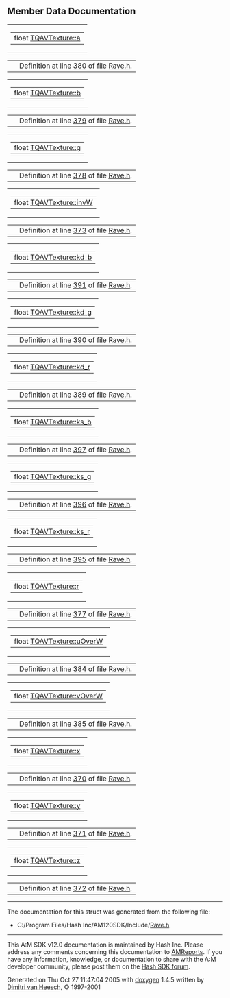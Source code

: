 ## Member Data Documentation

<span id="0cc175b9c0f1b6a831c399e269772661" class="anchor"></span>

<table class="mdTable" data-cellpadding="2" data-cellspacing="0">
<colgroup>
<col style="width: 100%" />
</colgroup>
<tbody>
<tr>
<td class="mdRow"><table data-cellpadding="0" data-cellspacing="0" data-border="0">
<tbody>
<tr>
<td class="md" data-nowrap="" data-valign="top">float <a href="structTQAVTexture.md#0cc175b9c0f1b6a831c399e269772661" class="el">TQAVTexture::a</a></td>
</tr>
</tbody>
</table></td>
</tr>
</tbody>
</table>

|  |  |
|----|----|
|   | Definition at line <a href="Rave_8h-source.md#l00380" class="el">380</a> of file <a href="Rave_8h-source.md" class="el">Rave.h</a>. |

<span id="92eb5ffee6ae2fec3ad71c777531578f" class="anchor"></span>

<table class="mdTable" data-cellpadding="2" data-cellspacing="0">
<colgroup>
<col style="width: 100%" />
</colgroup>
<tbody>
<tr>
<td class="mdRow"><table data-cellpadding="0" data-cellspacing="0" data-border="0">
<tbody>
<tr>
<td class="md" data-nowrap="" data-valign="top">float <a href="structTQAVTexture.md#92eb5ffee6ae2fec3ad71c777531578f" class="el">TQAVTexture::b</a></td>
</tr>
</tbody>
</table></td>
</tr>
</tbody>
</table>

|  |  |
|----|----|
|   | Definition at line <a href="Rave_8h-source.md#l00379" class="el">379</a> of file <a href="Rave_8h-source.md" class="el">Rave.h</a>. |

<span id="b2f5ff47436671b6e533d8dc3614845d" class="anchor"></span>

<table class="mdTable" data-cellpadding="2" data-cellspacing="0">
<colgroup>
<col style="width: 100%" />
</colgroup>
<tbody>
<tr>
<td class="mdRow"><table data-cellpadding="0" data-cellspacing="0" data-border="0">
<tbody>
<tr>
<td class="md" data-nowrap="" data-valign="top">float <a href="structTQAVTexture.md#b2f5ff47436671b6e533d8dc3614845d" class="el">TQAVTexture::g</a></td>
</tr>
</tbody>
</table></td>
</tr>
</tbody>
</table>

|  |  |
|----|----|
|   | Definition at line <a href="Rave_8h-source.md#l00378" class="el">378</a> of file <a href="Rave_8h-source.md" class="el">Rave.h</a>. |

<span id="494f9308a6231baf5ba090ac9da9c792" class="anchor"></span>

<table class="mdTable" data-cellpadding="2" data-cellspacing="0">
<colgroup>
<col style="width: 100%" />
</colgroup>
<tbody>
<tr>
<td class="mdRow"><table data-cellpadding="0" data-cellspacing="0" data-border="0">
<tbody>
<tr>
<td class="md" data-nowrap="" data-valign="top">float <a href="structTQAVTexture.md#494f9308a6231baf5ba090ac9da9c792" class="el">TQAVTexture::invW</a></td>
</tr>
</tbody>
</table></td>
</tr>
</tbody>
</table>

|  |  |
|----|----|
|   | Definition at line <a href="Rave_8h-source.md#l00373" class="el">373</a> of file <a href="Rave_8h-source.md" class="el">Rave.h</a>. |

<span id="4a69f6bd0b2edd02699d8e2267fd8a53" class="anchor"></span>

<table class="mdTable" data-cellpadding="2" data-cellspacing="0">
<colgroup>
<col style="width: 100%" />
</colgroup>
<tbody>
<tr>
<td class="mdRow"><table data-cellpadding="0" data-cellspacing="0" data-border="0">
<tbody>
<tr>
<td class="md" data-nowrap="" data-valign="top">float <a href="structTQAVTexture.md#4a69f6bd0b2edd02699d8e2267fd8a53" class="el">TQAVTexture::kd_b</a></td>
</tr>
</tbody>
</table></td>
</tr>
</tbody>
</table>

|  |  |
|----|----|
|   | Definition at line <a href="Rave_8h-source.md#l00391" class="el">391</a> of file <a href="Rave_8h-source.md" class="el">Rave.h</a>. |

<span id="799e278d998524d2cc17fb594c159ecf" class="anchor"></span>

<table class="mdTable" data-cellpadding="2" data-cellspacing="0">
<colgroup>
<col style="width: 100%" />
</colgroup>
<tbody>
<tr>
<td class="mdRow"><table data-cellpadding="0" data-cellspacing="0" data-border="0">
<tbody>
<tr>
<td class="md" data-nowrap="" data-valign="top">float <a href="structTQAVTexture.md#799e278d998524d2cc17fb594c159ecf" class="el">TQAVTexture::kd_g</a></td>
</tr>
</tbody>
</table></td>
</tr>
</tbody>
</table>

|  |  |
|----|----|
|   | Definition at line <a href="Rave_8h-source.md#l00390" class="el">390</a> of file <a href="Rave_8h-source.md" class="el">Rave.h</a>. |

<span id="d11a3dbfd75e084cc7d298254526a251" class="anchor"></span>

<table class="mdTable" data-cellpadding="2" data-cellspacing="0">
<colgroup>
<col style="width: 100%" />
</colgroup>
<tbody>
<tr>
<td class="mdRow"><table data-cellpadding="0" data-cellspacing="0" data-border="0">
<tbody>
<tr>
<td class="md" data-nowrap="" data-valign="top">float <a href="structTQAVTexture.md#d11a3dbfd75e084cc7d298254526a251" class="el">TQAVTexture::kd_r</a></td>
</tr>
</tbody>
</table></td>
</tr>
</tbody>
</table>

|  |  |
|----|----|
|   | Definition at line <a href="Rave_8h-source.md#l00389" class="el">389</a> of file <a href="Rave_8h-source.md" class="el">Rave.h</a>. |

<span id="83489d517f42f47fcf8b678ae2ecfbe8" class="anchor"></span>

<table class="mdTable" data-cellpadding="2" data-cellspacing="0">
<colgroup>
<col style="width: 100%" />
</colgroup>
<tbody>
<tr>
<td class="mdRow"><table data-cellpadding="0" data-cellspacing="0" data-border="0">
<tbody>
<tr>
<td class="md" data-nowrap="" data-valign="top">float <a href="structTQAVTexture.md#83489d517f42f47fcf8b678ae2ecfbe8" class="el">TQAVTexture::ks_b</a></td>
</tr>
</tbody>
</table></td>
</tr>
</tbody>
</table>

|  |  |
|----|----|
|   | Definition at line <a href="Rave_8h-source.md#l00397" class="el">397</a> of file <a href="Rave_8h-source.md" class="el">Rave.h</a>. |

<span id="50d915cd30d99b3a5b4abd9b899f871d" class="anchor"></span>

<table class="mdTable" data-cellpadding="2" data-cellspacing="0">
<colgroup>
<col style="width: 100%" />
</colgroup>
<tbody>
<tr>
<td class="mdRow"><table data-cellpadding="0" data-cellspacing="0" data-border="0">
<tbody>
<tr>
<td class="md" data-nowrap="" data-valign="top">float <a href="structTQAVTexture.md#50d915cd30d99b3a5b4abd9b899f871d" class="el">TQAVTexture::ks_g</a></td>
</tr>
</tbody>
</table></td>
</tr>
</tbody>
</table>

|  |  |
|----|----|
|   | Definition at line <a href="Rave_8h-source.md#l00396" class="el">396</a> of file <a href="Rave_8h-source.md" class="el">Rave.h</a>. |

<span id="39df65a4e7084454193084baf44d4c9e" class="anchor"></span>

<table class="mdTable" data-cellpadding="2" data-cellspacing="0">
<colgroup>
<col style="width: 100%" />
</colgroup>
<tbody>
<tr>
<td class="mdRow"><table data-cellpadding="0" data-cellspacing="0" data-border="0">
<tbody>
<tr>
<td class="md" data-nowrap="" data-valign="top">float <a href="structTQAVTexture.md#39df65a4e7084454193084baf44d4c9e" class="el">TQAVTexture::ks_r</a></td>
</tr>
</tbody>
</table></td>
</tr>
</tbody>
</table>

|  |  |
|----|----|
|   | Definition at line <a href="Rave_8h-source.md#l00395" class="el">395</a> of file <a href="Rave_8h-source.md" class="el">Rave.h</a>. |

<span id="4b43b0aee35624cd95b910189b3dc231" class="anchor"></span>

<table class="mdTable" data-cellpadding="2" data-cellspacing="0">
<colgroup>
<col style="width: 100%" />
</colgroup>
<tbody>
<tr>
<td class="mdRow"><table data-cellpadding="0" data-cellspacing="0" data-border="0">
<tbody>
<tr>
<td class="md" data-nowrap="" data-valign="top">float <a href="structTQAVTexture.md#4b43b0aee35624cd95b910189b3dc231" class="el">TQAVTexture::r</a></td>
</tr>
</tbody>
</table></td>
</tr>
</tbody>
</table>

|  |  |
|----|----|
|   | Definition at line <a href="Rave_8h-source.md#l00377" class="el">377</a> of file <a href="Rave_8h-source.md" class="el">Rave.h</a>. |

<span id="7c1fd4decb38165f0c1400e75b8b7977" class="anchor"></span>

<table class="mdTable" data-cellpadding="2" data-cellspacing="0">
<colgroup>
<col style="width: 100%" />
</colgroup>
<tbody>
<tr>
<td class="mdRow"><table data-cellpadding="0" data-cellspacing="0" data-border="0">
<tbody>
<tr>
<td class="md" data-nowrap="" data-valign="top">float <a href="structTQAVTexture.md#7c1fd4decb38165f0c1400e75b8b7977" class="el">TQAVTexture::uOverW</a></td>
</tr>
</tbody>
</table></td>
</tr>
</tbody>
</table>

|  |  |
|----|----|
|   | Definition at line <a href="Rave_8h-source.md#l00384" class="el">384</a> of file <a href="Rave_8h-source.md" class="el">Rave.h</a>. |

<span id="d52767e67a2463853997c75b3d497a6c" class="anchor"></span>

<table class="mdTable" data-cellpadding="2" data-cellspacing="0">
<colgroup>
<col style="width: 100%" />
</colgroup>
<tbody>
<tr>
<td class="mdRow"><table data-cellpadding="0" data-cellspacing="0" data-border="0">
<tbody>
<tr>
<td class="md" data-nowrap="" data-valign="top">float <a href="structTQAVTexture.md#d52767e67a2463853997c75b3d497a6c" class="el">TQAVTexture::vOverW</a></td>
</tr>
</tbody>
</table></td>
</tr>
</tbody>
</table>

|  |  |
|----|----|
|   | Definition at line <a href="Rave_8h-source.md#l00385" class="el">385</a> of file <a href="Rave_8h-source.md" class="el">Rave.h</a>. |

<span id="9dd4e461268c8034f5c8564e155c67a6" class="anchor"></span>

<table class="mdTable" data-cellpadding="2" data-cellspacing="0">
<colgroup>
<col style="width: 100%" />
</colgroup>
<tbody>
<tr>
<td class="mdRow"><table data-cellpadding="0" data-cellspacing="0" data-border="0">
<tbody>
<tr>
<td class="md" data-nowrap="" data-valign="top">float <a href="structTQAVTexture.md#9dd4e461268c8034f5c8564e155c67a6" class="el">TQAVTexture::x</a></td>
</tr>
</tbody>
</table></td>
</tr>
</tbody>
</table>

|  |  |
|----|----|
|   | Definition at line <a href="Rave_8h-source.md#l00370" class="el">370</a> of file <a href="Rave_8h-source.md" class="el">Rave.h</a>. |

<span id="415290769594460e2e485922904f345d" class="anchor"></span>

<table class="mdTable" data-cellpadding="2" data-cellspacing="0">
<colgroup>
<col style="width: 100%" />
</colgroup>
<tbody>
<tr>
<td class="mdRow"><table data-cellpadding="0" data-cellspacing="0" data-border="0">
<tbody>
<tr>
<td class="md" data-nowrap="" data-valign="top">float <a href="structTQAVTexture.md#415290769594460e2e485922904f345d" class="el">TQAVTexture::y</a></td>
</tr>
</tbody>
</table></td>
</tr>
</tbody>
</table>

|  |  |
|----|----|
|   | Definition at line <a href="Rave_8h-source.md#l00371" class="el">371</a> of file <a href="Rave_8h-source.md" class="el">Rave.h</a>. |

<span id="fbade9e36a3f36d3d676c1b808451dd7" class="anchor"></span>

<table class="mdTable" data-cellpadding="2" data-cellspacing="0">
<colgroup>
<col style="width: 100%" />
</colgroup>
<tbody>
<tr>
<td class="mdRow"><table data-cellpadding="0" data-cellspacing="0" data-border="0">
<tbody>
<tr>
<td class="md" data-nowrap="" data-valign="top">float <a href="structTQAVTexture.md#fbade9e36a3f36d3d676c1b808451dd7" class="el">TQAVTexture::z</a></td>
</tr>
</tbody>
</table></td>
</tr>
</tbody>
</table>

|  |  |
|----|----|
|   | Definition at line <a href="Rave_8h-source.md#l00372" class="el">372</a> of file <a href="Rave_8h-source.md" class="el">Rave.h</a>. |

------------------------------------------------------------------------

The documentation for this struct was generated from the following file:

- C:/Program Files/Hash Inc/AM120SDK/Include/<a href="Rave_8h-source.md" class="el">Rave.h</a>

------------------------------------------------------------------------

<span class="small">This A:M SDK v12.0 documentation is maintained by Hash Inc. Please address any comments concerning this documentation to [AMReports](http://www.hash.com/reports). If you have any information, knowledge, or documentation to share with the A:M developer community, please post them on the [Hash SDK forum](http://www.hash.com/forums/index.php?showforum=11).</span>

Generated on Thu Oct 27 11:47:04 2005 with [<span class="image placeholder" original-image-src="doxygen.png" original-image-title="" height="45" width="100" align="middle" border="0">doxygen</span>](http://www.doxygen.org/index.html) 1.4.5 written by [Dimitri van Heesch](mailto:dimitri@stack.nl), © 1997-2001
